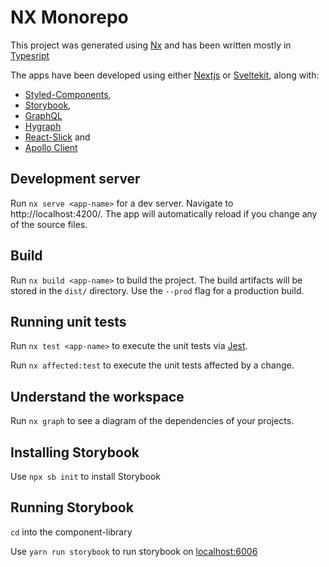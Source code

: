 

# NX Monorepo

This project was generated using [Nx](https://nx.dev) and has been written mostly in [Typesript](https://www.typescriptlang.org/docs/)

The apps have been developed using either [Nextjs](https://nextjs.org/) or [Sveltekit](https://kit.svelte.dev/docs/introduction), along with:
- [Styled-Components](https://styled-components.com/), 
- [Storybook](https://storybook.js.org/),
- [GraphQL](https://graphql.org/)
- [Hygraph](https://hygraph.com/)
- [React-Slick](https://react-slick.neostack.com/) and
- [Apollo Client](https://www.apollographql.com/docs/react/)

## Development server

Run `nx serve <app-name>` for a dev server. Navigate to http://localhost:4200/. The app will automatically reload if you change any of the source files.

## Build

Run `nx build <app-name>` to build the project. The build artifacts will be stored in the `dist/` directory. Use the `--prod` flag for a production build.

## Running unit tests

Run `nx test <app-name>` to execute the unit tests via [Jest](https://jestjs.io).

Run `nx affected:test` to execute the unit tests affected by a change.

## Understand the workspace

Run `nx graph` to see a diagram of the dependencies of your projects.


## Installing Storybook

Use `npx sb init` to install Storybook

## Running Storybook

`cd` into the component-library

Use `yarn run storybook` to run storybook on [localhost:6006](http://localhost:6006)
